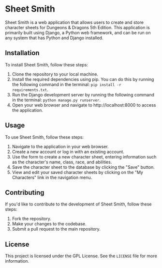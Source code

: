 # Sheet Smith
 
Sheet Smith is a web application that allows users to create and store character sheets for Dungeons & Dragons 5th Edition. This application is primarily built using Django, a Python web framework, and can be run on any system that has Python and Django installed.

## Installation

To install Sheet Smith, follow these steps:

1. Clone the repository to your local machine.
2. Install the required dependencies using pip. You can do this by running the following command in the terminal: `pip install -r requirements.txt`.
3. Run the Django development server by running the following command in the terminal: `python manage.py runserver`.
4. Open your web browser and navigate to http://localhost:8000 to access the application.

## Usage

To use Sheet Smith, follow these steps:

1. Navigate to the application in your web browser.
2. Create a new account or log in with an existing account.
3. Use the form to create a new character sheet, entering information such as the character's name, class, race, and abilities.
4. Save the character sheet to the database by clicking the "Save" button.
5. View and edit your saved character sheets by clicking on the "My Characters" link in the navigation menu.

## Contributing

If you'd like to contribute to the development of Sheet Smith, follow these steps:

1. Fork the repository.
2. Make your changes to the codebase.
3. Submit a pull request to the main repository.

## License

This project is licensed under the GPL License. See the `LICENSE` file for more information.